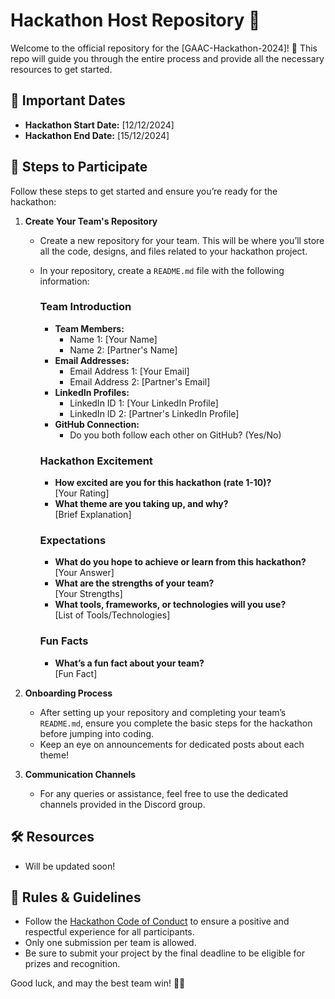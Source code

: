 # Hackathon Host Repository 🎉

Welcome to the official repository for the [GAAC-Hackathon-2024]! 🚀 This repo will guide you through the entire process and provide all the necessary resources to get started.

## 📅 Important Dates

- **Hackathon Start Date:** [12/12/2024]
- **Hackathon End Date:** [15/12/2024]

## 📝 Steps to Participate

Follow these steps to get started and ensure you’re ready for the hackathon:

1. **Create Your Team's Repository**
   - Create a new repository for your team. This will be where you’ll store all the code, designs, and files related to your hackathon project.
   - In your repository, create a `README.md` file with the following information:

     ### Team Introduction
     - **Team Members:**  
       - Name 1: [Your Name]  
       - Name 2: [Partner's Name]  
     - **Email Addresses:**  
       - Email Address 1: [Your Email]  
       - Email Address 2: [Partner's Email]  
     - **LinkedIn Profiles:**  
       - LinkedIn ID 1: [Your LinkedIn Profile]  
       - LinkedIn ID 2: [Partner's LinkedIn Profile]  
     - **GitHub Connection:**  
       - Do you both follow each other on GitHub? (Yes/No)  

     ### Hackathon Excitement
     - **How excited are you for this hackathon (rate 1-10)?**  
       [Your Rating]
     - **What theme are you taking up, and why?**  
       [Brief Explanation]

     ### Expectations
     - **What do you hope to achieve or learn from this hackathon?**  
       [Your Answer]
     - **What are the strengths of your team?**  
       [Your Strengths]
     - **What tools, frameworks, or technologies will you use?**  
       [List of Tools/Technologies]

     ### Fun Facts
     - **What’s a fun fact about your team?**  
       [Fun Fact]

2. **Onboarding Process**
   - After setting up your repository and completing your team’s `README.md`, ensure you complete the basic steps for the hackathon before jumping into coding.
   - Keep an eye on announcements for dedicated posts about each theme!

3. **Communication Channels**
   - For any queries or assistance, feel free to use the dedicated channels provided in the Discord group.

## 🛠️ Resources

- Will be updated soon!

## 📄 Rules & Guidelines

- Follow the [Hackathon Code of Conduct](#) to ensure a positive and respectful experience for all participants.
- Only one submission per team is allowed.
- Be sure to submit your project by the final deadline to be eligible for prizes and recognition.

Good luck, and may the best team win! 🚀🌟
